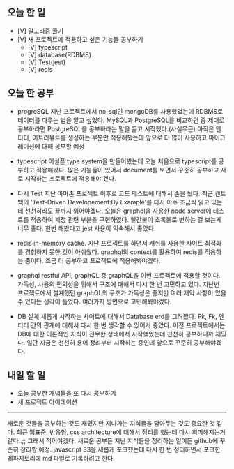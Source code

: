 ## 오늘 한 일

- [V] 알고리즘 풀기
- [V] 새 프로젝트에 적용하고 싶은 기능들 공부하기
  - [V] typescript
  - [V] database(RDBMS)
  - [V] Test(jest)
  - [V] redis

## 오늘 한 공부

- progreSQL
  지난 프로젝트에서 no-sql인 mongoDB를 사용했었는데 RDBMS로 데이터를 다루는 법을 알고 싶었다. 
  MySQL과 PostgreSQL를 비교하던 중 제대로 공부하라면 PostgreSQL을 공부하라는 말을 듣고 시작했다.(사실무근)
  아직은 엔티티, 어트리뷰트를 생성하는 부분만 적용해봤는데 앞으로 더 많이 사용하고 마이그레이션에 대해 공부할 예정

- typescript
  어설픈 type system을 만들어봤는데 오늘 처음으로 typescript를 공부하고 적용해봤다. 
  많은 기능들이 있어서 document를 보면서 꾸준히 공부하고 새로 시작하는 프로젝트에 적용해야 겠다.
  
- 다시 Test
  지난 아마존 프로젝트 이후로 코드 테스트에 대해서 손을 놨다. 
  최근 캔트백의 'Test-Driven Developement:By Example'를 다시 아주 조금씩 읽고 있는데 천천히라도 끝까지 읽어야겠다.
  오늘은 graphql을 사용한 node server에 테스트를 적용하여 계정 관련 부분을 구현하였다.
  빨간불이 초록불로 변하는 걸 보는게 너무 좋다. 
  한번 해봤다고 jest 사용이 익숙해서 좋았다.
  
- redis
  in-memory cache.
  지난 프로젝트를 하면서 캐쉬를 사용한 사이트 최적화를 경험하지 못한 것이 아쉬웠다.
  graphql의 context를 활용하여 redis를 적용하는 중이다.
  조금 더 공부하고 프로젝트에 적용해봐야겠다.
  
- graphql
  restful API, graphQL 중 graphQL을 이번 프로젝트에 적용할 것이다.
  가독성, 사용의 편의성을 위해서 구조에 대해서 다시 한 번 고민하고 있다. 
  지난번 프로젝트에서 설계했던 graphQL의 구조가 가독성은 좋지만 여러 제약 사항이 있을 수 있다는 생각이 들었다. 
  여러가지 방면으로 고민해봐야겠다.
  
- DB 설계
  새롭게 시작하는 사이트에 대해서 Database erd를 그려봤다. 
  Pk, Fk, 엔티티 간의 관계에 대해서 다시 한 번 생각할 수 있어서 좋았다.
  이전 프로젝트에서는 DB에 대한 이론적인 지식이 전무한 상태에서 시작했었는데 천천히 공부하니까 재밌다.
  일단 지금은 천천히 용어 정리부터 시작하는 중인데 앞으로 꾸준히 공부해야겠다.
  
## 내일 할 일

- 오늘 공부한 개념들을 또 다시 공부하기
- 새 프로젝트 아이데이션


---------


새로운 것들을 공부하는 것도 재밌지만 지나가는 지식들을 담아두는 것도 중요한 것 같다.
최근 웹표준, 반응형, css architecture에 대해서 정리를 했는데 다시 희미해지는거 같다..;;
그래서 적어야겠다.
새로운 공부든 지난 지식들을 정리하는 일이든 github에 꾸준히 정리할 예정.
javascript 33을 새롭게 포크했는데 다시 한 번 정리하면서 포크한 레파지토리에 md 파일로 기록하려고 한다.

  
